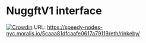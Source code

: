 # NuggftV1 interface

[![Crowdin](https://badges.crowdin.net/nuggft-interface/localized.svg)](https://crowdin.com)
URL: https://speedy-nodes-nyc.moralis.io/5caaa81dfcaafe0617a79119/eth/rinkeby/
